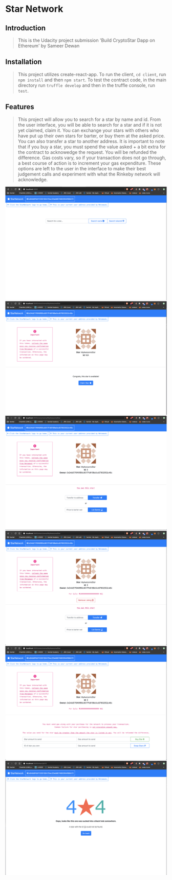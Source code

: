 # Star Network

## Introduction

> This is the Udacity project submission 'Build CryptoStar Dapp on Ethereum' by Sameer Dewan


## Installation

> This project utilizes create-react-app. To run the client, ``cd client``, run ``npm install`` and then ``npm start``. To test the contract code, in the main directory run ``truffle develop`` and then in the truffle console, run ``test``.

## Features

> This project will allow you to search for a star by name and id. From the user interface, you will be able to search for a star and if it is not yet claimed, claim it. You can exchange your stars with others who have put up their own stars for barter, or buy them at the asked price. You can also transfer a star to another address. It is important to note that if you buy a star, you must spend the value asked + a bit extra for the contract to acknowedge the request. You will be refunded the difference. Gas costs vary, so if your transaction does not go through, a best course of action is to increment your gas expenditure. These options are left to the user in the interface to make their best judgement calls and experiment with what the Rinkeby network will acknowledge. 

![](./screens/1.png)
![](./screens/2.png)
![](./screens/3.png)
![](./screens/4.png)
![](./screens/5.png)
![](./screens/6.png)